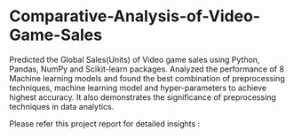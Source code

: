 # Comparative-Analysis-of-Video-Game-Sales

Predicted the Global Sales(Units) of Video game sales using Python, Pandas, NumPy and Scikit-learn packages.
Analyzed the performance of 8 Machine learning models and found the best combination of preprocessing techniques, machine learning model and hyper-parameters to achieve highest accuracy. It also demonstrates the significance of preprocessing techniques in data analytics.

Please refer this project report for detailed insights : 
